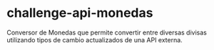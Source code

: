 # challenge-api-monedas
Conversor de Monedas que permite convertir entre diversas divisas utilizando tipos de cambio actualizados de una API externa.
